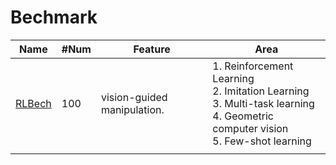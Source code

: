 # Bechmark



| Name                                            | #Num | Feature                     | Area                                                         |
| ----------------------------------------------- | ---- | --------------------------- | ------------------------------------------------------------ |
| [RLBech](https://sites.google.com/view/rlbench) | 100  | vision-guided manipulation. | 1. Reinforcement Learning<br />2. Imitation Learning<br />3. Multi-task learning<br />4. Geometric computer vision<br />5. Few-shot learning |
|                                                 |      |                             |                                                              |


